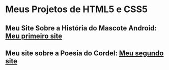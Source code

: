 <h1>Meus Projetos de HTML5 e CSS5</h1>

<h2>Meu Site Sobre a História do Mascote Android: <a href="https://alexoliveira11.github.io/html5-css3/desafios/paginas-web/pagina-web/Android.html" target='_blank'>Meu primeiro site</a></h2>
<h2>Meu site sobre a Poesia do Cordel: <a href="https://alexoliveira11.github.io/html5-css3/desafios/paginas-web/pagina-web/Android.html">Meu segundo site</a></h2>

    

 
